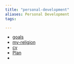 ```yaml
---
title: "personal-development"
aliases: Personal Development
tags: 

---
```


- [goals](private/goals.md)
- [my-religion](private/my-religion.md)
- [cv](private/cv.md)
- [Plan](private/Plan.md)
- 
